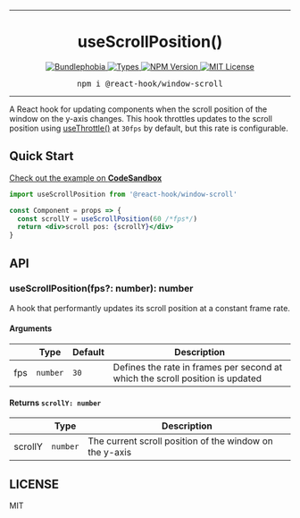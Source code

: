 <hr>
<div align="center">
  <h1 align="center">
    useScrollPosition()
  </h1>
</div>

<p align="center">
  <a href="https://bundlephobia.com/result?p=@react-hook/window-scroll">
    <img alt="Bundlephobia" src="https://img.shields.io/bundlephobia/minzip/@react-hook/window-scroll?style=for-the-badge&labelColor=24292e">
  </a>
  <a aria-label="Types" href="https://www.npmjs.com/package/@react-hook/window-scroll">
    <img alt="Types" src="https://img.shields.io/npm/types/@react-hook/window-scroll?style=for-the-badge&labelColor=24292e">
  </a>
  <a aria-label="NPM version" href="https://www.npmjs.com/package/@react-hook/window-scroll">
    <img alt="NPM Version" src="https://img.shields.io/npm/v/@react-hook/window-scroll?style=for-the-badge&labelColor=24292e">
  </a>
  <a aria-label="License" href="https://jaredlunde.mit-license.org/">
    <img alt="MIT License" src="https://img.shields.io/npm/l/@react-hook/window-scroll?style=for-the-badge&labelColor=24292e">
  </a>
</p>

<pre align="center">npm i @react-hook/window-scroll</pre>
<hr>

A React hook for updating components when the scroll position of the window on the y-axis changes.
This hook throttles updates to the scroll position using [useThrottle()](https://github.com/jaredLunde/react-hook/tree/master/packages/throttle)
at `30fps` by default, but this rate is configurable.

## Quick Start

[Check out the example on **CodeSandbox**](https://codesandbox.io/s/react-hookwindow-size-and-react-hookwindow-scroll-examples-oqmer?file=/src/App.js)

```jsx harmony
import useScrollPosition from '@react-hook/window-scroll'

const Component = props => {
  const scrollY = useScrollPosition(60 /*fps*/)
  return <div>scroll pos: {scrollY}</div>
}
```

## API

### useScrollPosition(fps?: number): number

A hook that performantly updates its scroll position at a constant frame rate.

#### Arguments

|     | Type     | Default | Description                                                                   |
| --- | -------- | ------- | ----------------------------------------------------------------------------- |
| fps | `number` | `30`    | Defines the rate in frames per second at which the scroll position is updated |

#### Returns `scrollY: number`

|         | Type     | Description                                             |
| ------- | -------- | ------------------------------------------------------- |
| scrollY | `number` | The current scroll position of the window on the y-axis |

## LICENSE

MIT
